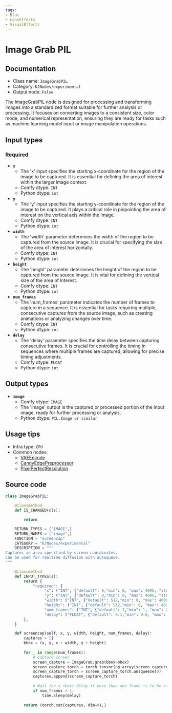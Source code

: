 ```yaml
---
tags:
- Blur
- LensEffects
- VisualEffects
---
```


# Image Grab PIL
## Documentation
- Class name: `ImageGrabPIL`
- Category: `KJNodes/experimental`
- Output node: `False`

The ImageGrabPIL node is designed for processing and transforming images into a standardized format suitable for further analysis or processing. It focuses on converting images to a consistent size, color mode, and numerical representation, ensuring they are ready for tasks such as machine learning model input or image manipulation operations.
## Input types
### Required
- **`x`**
    - The 'x' input specifies the starting x-coordinate for the region of the image to be captured. It is essential for defining the area of interest within the larger image context.
    - Comfy dtype: `INT`
    - Python dtype: `int`
- **`y`**
    - The 'y' input specifies the starting y-coordinate for the region of the image to be captured. It plays a critical role in pinpointing the area of interest on the vertical axis within the image.
    - Comfy dtype: `INT`
    - Python dtype: `int`
- **`width`**
    - The 'width' parameter determines the width of the region to be captured from the source image. It is crucial for specifying the size of the area of interest horizontally.
    - Comfy dtype: `INT`
    - Python dtype: `int`
- **`height`**
    - The 'height' parameter determines the height of the region to be captured from the source image. It is vital for defining the vertical size of the area of interest.
    - Comfy dtype: `INT`
    - Python dtype: `int`
- **`num_frames`**
    - The 'num_frames' parameter indicates the number of frames to capture in a sequence. It is essential for tasks requiring multiple, consecutive captures from the source image, such as creating animations or analyzing changes over time.
    - Comfy dtype: `INT`
    - Python dtype: `int`
- **`delay`**
    - The 'delay' parameter specifies the time delay between capturing consecutive frames. It is crucial for controlling the timing in sequences where multiple frames are captured, allowing for precise timing adjustments.
    - Comfy dtype: `FLOAT`
    - Python dtype: `int`
## Output types
- **`image`**
    - Comfy dtype: `IMAGE`
    - The 'image' output is the captured or processed portion of the input image, ready for further processing or analysis.
    - Python dtype: `PIL.Image or similar`
## Usage tips
- Infra type: `CPU`
- Common nodes:
    - [VAEEncode](../../Comfy/Nodes/VAEEncode.md)
    - [CannyEdgePreprocessor](../../comfyui_controlnet_aux/Nodes/CannyEdgePreprocessor.md)
    - [PixelPerfectResolution](../../comfyui_controlnet_aux/Nodes/PixelPerfectResolution.md)



## Source code
```python
class ImageGrabPIL:

    @classmethod
    def IS_CHANGED(cls):

        return

    RETURN_TYPES = ("IMAGE",)
    RETURN_NAMES = ("image",)
    FUNCTION = "screencap"
    CATEGORY = "KJNodes/experimental"
    DESCRIPTION = """
Captures an area specified by screen coordinates.  
Can be used for realtime diffusion with autoqueue.
"""

    @classmethod
    def INPUT_TYPES(s):
        return {
            "required": {
                 "x": ("INT", {"default": 0,"min": 0, "max": 4096, "step": 1}),
                 "y": ("INT", {"default": 0,"min": 0, "max": 4096, "step": 1}),
                 "width": ("INT", {"default": 512,"min": 0, "max": 4096, "step": 1}),
                 "height": ("INT", {"default": 512,"min": 0, "max": 4096, "step": 1}),
                 "num_frames": ("INT", {"default": 1,"min": 1, "max": 255, "step": 1}),
                 "delay": ("FLOAT", {"default": 0.1,"min": 0.0, "max": 10.0, "step": 0.01}),
        },
    } 

    def screencap(self, x, y, width, height, num_frames, delay):
        captures = []
        bbox = (x, y, x + width, y + height)
        
        for _ in range(num_frames):
            # Capture screen
            screen_capture = ImageGrab.grab(bbox=bbox)
            screen_capture_torch = torch.tensor(np.array(screen_capture), dtype=torch.float32) / 255.0
            screen_capture_torch = screen_capture_torch.unsqueeze(0)
            captures.append(screen_capture_torch)
            
            # Wait for a short delay if more than one frame is to be captured
            if num_frames > 1:
                time.sleep(delay)
        
        return (torch.cat(captures, dim=0),)

```
